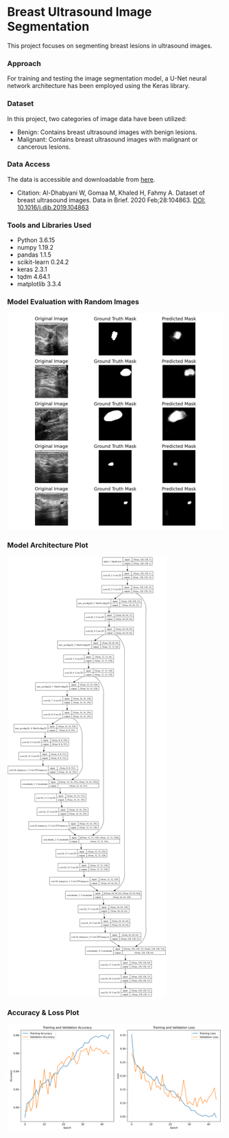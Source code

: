 # Breast Ultrasound Image Segmentation
This project focuses on segmenting breast lesions in ultrasound images.
### Approach
For training and testing the image segmentation model, a U-Net neural network architecture has been employed using the Keras library.
### Dataset
In this project, two categories of image data have been utilized:

- Benign: Contains breast ultrasound images with benign lesions.
- Malignant: Contains breast ultrasound images with malignant or cancerous lesions.

### Data Access
The data is accessible and downloadable from [here](https://www.kaggle.com/datasets/aryashah2k/breast-ultrasound-images-dataset).

- Citation: Al-Dhabyani W, Gomaa M, Khaled H, Fahmy A. Dataset of breast ultrasound images. Data in Brief. 2020 Feb;28:104863. [DOI: 10.1016/j.dib.2019.104863]( https://doi.org/10.1016/j.dib.2019.104863)

### Tools and Libraries Used
- Python 3.6.15
- numpy 1.19.2
- pandas 1.1.5
- scikit-learn 0.24.2
- keras 2.3.1
- tqdm 4.64.1
- matplotlib 3.3.4
### Model Evaluation with Random Images
![images](https://github.com/mohammadhosseinparsaei/Breast-Ultrasound-Image-Segmentation/blob/main/evaluation.png)
### Model Architecture Plot
![Architecture](https://github.com/mohammadhosseinparsaei/Breast-Ultrasound-Image-Segmentation/blob/main/model_architecture_plot.png)
### Accuracy & Loss Plot
![Accuracy & Loss plot](https://github.com/mohammadhosseinparsaei/Breast-Ultrasound-Image-Segmentation/blob/main/accuracy_loss_plot.png)

